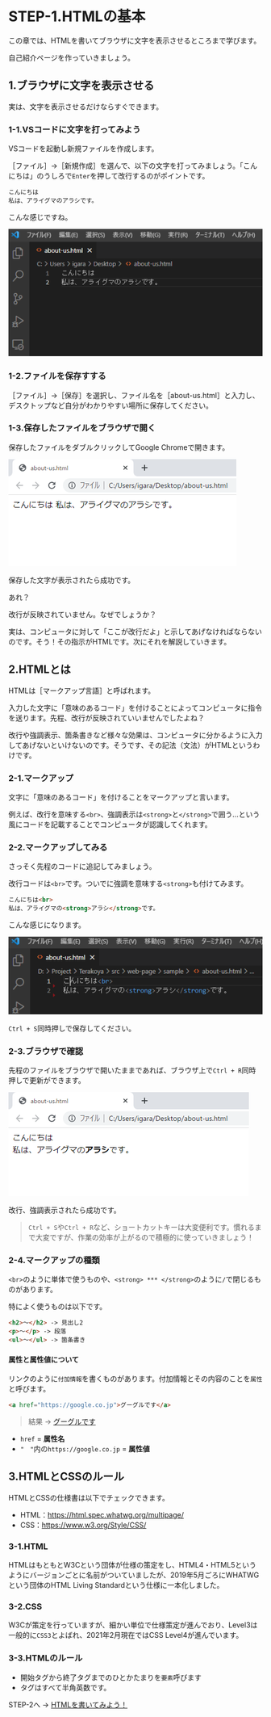 # STEP-1.HTMLの基本

この章では、HTMLを書いてブラウザに文字を表示させるところまで学びます。

自己紹介ページを作っていきましょう。

## 1.ブラウザに文字を表示させる

実は、文字を表示させるだけならすぐできます。

### 1-1.VSコードに文字を打ってみよう

VSコードを起動し新規ファイルを作成します。

［ファイル］→［新規作成］を選んで、以下の文字を打ってみましょう。「こんにちは」のうしろで`Enter`を押して改行するのがポイントです。

```html
こんにちは
私は、アライグマのアラシです。
```

こんな感じですね。

![img_1.png](img/img_1.png)

### 1-2.ファイルを保存すする

［ファイル］→［保存］を選択し、ファイル名を［about-us.html］と入力し、デスクトップなど自分がわかりやすい場所に保存してください。

### 1-3.保存したファイルをブラウザで開く

保存したファイルをダブルクリックしてGoogle Chromeで開きます。

![img_2.png](img/img_2.png)

保存した文字が表示されたら成功です。

あれ？

改行が反映されていません。なぜでしょうか？

実は、コンピュータに対して「ここが改行だよ」と示してあげなければならないのです。そう！その指示がHTMLです。次にそれを解説していきます。

## 2.HTMLとは

HTMLは［マークアップ言語］と呼ばれます。

入力した文字に「意味のあるコード」を付けることによってコンピュータに指令を送ります。先程、改行が反映されていいませんでしたよね？

改行や強調表示、箇条書きなど様々な効果は、コンピュータに分かるように入力してあげないといけないのです。そうです、その記法（文法）がHTMLというわけです。

### 2-1.マークアップ

文字に「意味のあるコード」を付けることをマークアップと言います。

例えば、改行を意味する`<br>`、強調表示は`<strong>`と`</strong>`で囲う…という風にコードを記載することでコンピュータが認識してくれます。

### 2-2.マークアップしてみる

さっそく先程のコードに追記してみましょう。

改行コードは`<br>`です。ついでに強調を意味する`<strong>`も付けてみます。

```html
こんにちは<br>
私は、アライグマの<strong>アラシ</strong>です。
```

こんな感じになります。

![img_4.png](img/img_4.png)

`Ctrl + S`同時押しで保存してください。

### 2-3.ブラウザで確認

先程のファイルをブラウザで開いたままであれば、ブラウザ上で`Ctrl + R`同時押しで更新ができます。

![img_5.png](img/img_5.png)

改行、強調表示されたら成功です。

> `Ctrl + S`や`Ctrl + R`など、ショートカットキーは大変便利です。慣れるまで大変ですが、作業の効率が上がるので積極的に使っていきましょう！

### 2-4.マークアップの種類

`<br>`のように単体で使うものや、`<strong> *** </strong>`のように`/`で閉じるものがあります。

特によく使うものは以下です。

```html
<h2>～</h2> -> 見出し2
<p>～</p> -> 段落
<ul>～</ul> -> 箇条書き
```

#### 属性と属性値について

リンクのように`付加情報`を書くものがあります。付加情報とその内容のことを`属性`と呼びます。

```html
<a href="https://google.co.jp">グーグルです</a>
```

> 結果 -> [グーグルです](https://google.co.jp)

* `href` = **属性名**
* `"　"`内の`https://google.co.jp` = **属性値**

## 3.HTMLとCSSのルール

HTMLとCSSの仕様書は以下でチェックできます。

- HTML：https://html.spec.whatwg.org/multipage/
- CSS：https://www.w3.org/Style/CSS/

### 3-1.HTML

HTMLはもともとW3Cという団体が仕様の策定をし、HTML4・HTML5というようにバージョンごとに名前がついていましたが、2019年5月ごろにWHATWGという団体のHTML Living Standardという仕様に一本化しました。

### 3-2.CSS

W3Cが策定を行っていますが、細かい単位で仕様策定が進んでおり、Level3は一般的に`CSS3`とよばれ、2021年2月現在ではCSS Level4が進んでいます。

### 3-3.HTMLのルール

- 開始タグから終了タグまでのひとかたまりを`要素`呼びます
- タグはすべて半角英数です。

STEP-2へ -> [HTMLを書いてみよう！](STEP-2.md)
